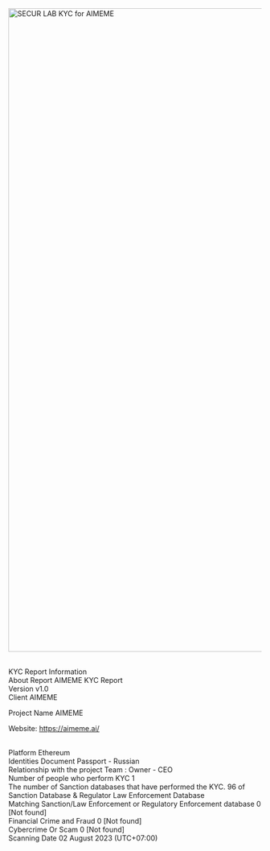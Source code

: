 <img width="1280" alt="SECUR LAB KYC for AIMEME" src="https://github.com/SECURI-Cybersecurity-Audit-KYC/KYC-Report/assets/111109564/9e9e1b07-fc10-4d06-90bb-12f69cb654b7">

<br>KYC Report Information
<br>About Report	AIMEME KYC Report
<br>Version	v1.0
<br>Client	AIMEME

Project Name	AIMEME

Website: https://aimeme.ai/ 


<br>Platform	Ethereum
<br>Identities Document	Passport - Russian
<br>Relationship with the project	Team : Owner - CEO
<br>Number of people who perform KYC	1
<br>The number of Sanction databases that have performed the KYC.	96 of Sanction Database & Regulator Law Enforcement Database
<br>Matching Sanction/Law Enforcement or Regulatory Enforcement database	0 [Not found]
<br>Financial Crime and Fraud	0 [Not found]
<br>Cybercrime Or Scam	0 [Not found]
<br>Scanning Date	02 August 2023 (UTC+07:00)

